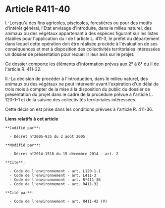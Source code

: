 # Article R411-40

I.-Lorsqu'à des fins agricoles, piscicoles, forestières ou pour des motifs d'intérêt général, l'Etat envisage d'introduire,
dans le milieu naturel, des animaux ou des végétaux appartenant à des espèces figurant sur les listes établies pour
l'application du I de l'article L. 411-3, le préfet du département dans lequel cette opération doit être réalisée procède à
l'évaluation de ses conséquences et met à disposition des collectivités territoriales intéressées un dossier de présentation
pour recueillir leur avis sur le projet. 

Ce dossier comporte les éléments d'information prévus aux 2° à 8° du II de l'article R. 411-32. 

II.-La décision de procéder à l'introduction, dans le milieu naturel, des animaux ou des végétaux ne peut intervenir avant
l'expiration d'un délai de trois mois à compter de la mise à la disposition du public du dossier de présentation du projet
dans le cadre de la procédure prévue à l'article L. 120-1-1 et de la saisine des collectivités territoriales intéressées. 

Cette décision est prise dans les conditions prévues à l'article R. 411-36.

**Liens relatifs à cet article**

	**Codifié par**:

	  - Décret n°2005-935 du 2 août 2005

	**Modifié par**:

	  - Décret n°2014-1510 du 15 décembre 2014 - art. 2

	**Cite**:

	  - Code de l'environnement - art. L120-1-1
	  - Code de l'environnement - art. L411-3
	  - Code de l'environnement - art. R*411-36
	  - Code de l'environnement - art. R411-32

	**Cité par**:

	  - Code de l'environnement - art. R411-42 (V)
